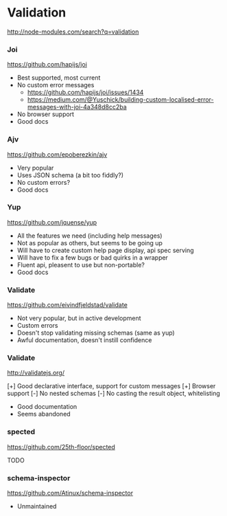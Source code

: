 # Validation

http://node-modules.com/search?q=validation

### Joi

https://github.com/hapijs/joi

- Best supported, most current
- No custom error messages
    - https://github.com/hapijs/joi/issues/1434
    - https://medium.com/@Yuschick/building-custom-localised-error-messages-with-joi-4a348d8cc2ba
- No browser support
- Good docs

### Ajv

https://github.com/epoberezkin/ajv

- Very popular
- Uses JSON schema (a bit too fiddly?)
- No custom errors?
- Good docs

### Yup

https://github.com/jquense/yup

- All the features we need (including help messages)
- Not as popular as others, but seems to be going up
- Will have to create custom help page display, api spec serving
- Will have to fix a few bugs or bad quirks in a wrapper
- Fluent api, pleasent to use but non-portable?
- Good docs

### Validate

https://github.com/eivindfjeldstad/validate

- Not very popular, but in active development
- Custom errors
- Doesn't stop validating missing schemas (same as yup)
- Awful documentation, doesn't instill confidence

### Validate

http://validatejs.org/

[+] Good declarative interface, support for custom messages
[+] Browser support
[-] No nested schemas
[-] No casting the result object, whitelisting

- Good documentation
- Seems abandoned

### spected

https://github.com/25th-floor/spected

TODO

### schema-inspector

https://github.com/Atinux/schema-inspector

- Unmaintained



